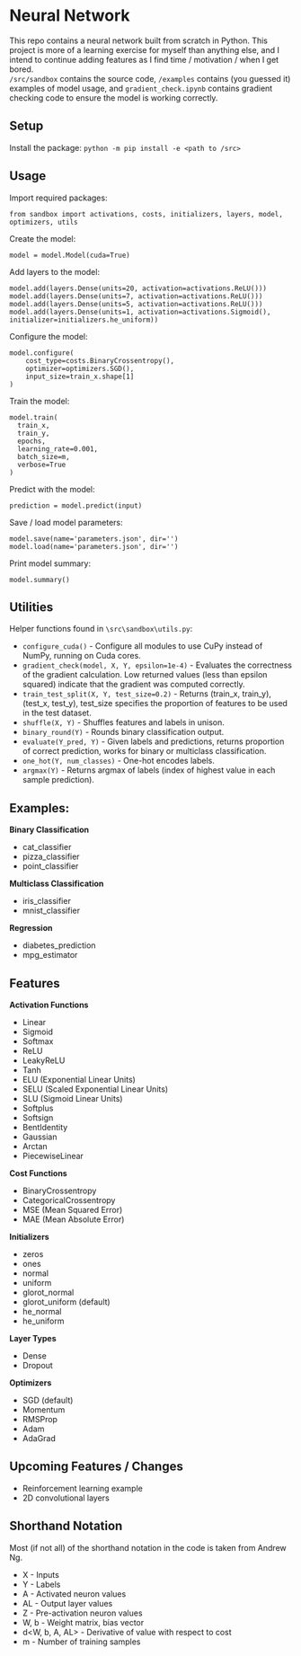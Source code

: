 # Neural Network

This repo contains a neural network built from scratch in Python. This project is more of a learning exercise for myself than anything else, and I intend to continue adding features as I find time / motivation / when I get bored.<br>`/src/sandbox` contains the source code, `/examples` contains (you guessed it) examples of model usage, and `gradient_check.ipynb` contains gradient checking code to ensure the model is working correctly.

## Setup

Install the package: `python -m pip install -e <path to /src>`

## Usage

Import required packages:
```{python}
from sandbox import activations, costs, initializers, layers, model, optimizers, utils
```

Create the model:
```{python}
model = model.Model(cuda=True)
```

Add layers to the model:
```{python}
model.add(layers.Dense(units=20, activation=activations.ReLU()))
model.add(layers.Dense(units=7, activation=activations.ReLU()))
model.add(layers.Dense(units=5, activation=activations.ReLU()))
model.add(layers.Dense(units=1, activation=activations.Sigmoid(), initializer=initializers.he_uniform))
```

Configure the model:
```{python}
model.configure(
    cost_type=costs.BinaryCrossentropy(),
    optimizer=optimizers.SGD(),
    input_size=train_x.shape[1]
)
```

Train the model:
```{python}
model.train(
  train_x,
  train_y,
  epochs,
  learning_rate=0.001,
  batch_size=m,
  verbose=True
)
```

Predict with the model:
```{python}
prediction = model.predict(input)
```

Save / load model parameters:
```{python}
model.save(name='parameters.json', dir='')
model.load(name='parameters.json', dir='')
```

Print model summary:
```{python}
model.summary()
```

## Utilities

Helper functions found in `\src\sandbox\utils.py`:
- `configure_cuda()` - Configure all modules to use CuPy instead of NumPy, running on Cuda cores.
- `gradient_check(model, X, Y, epsilon=1e-4)` - Evaluates the correctness of the gradient calculation. Low returned values (less than epsilon squared) indicate that the gradient was computed correctly.
- `train_test_split(X, Y, test_size=0.2)` - Returns (train_x, train_y), (test_x, test_y), test_size specifies the proportion of features to be used in the test dataset.
- `shuffle(X, Y)` - Shuffles features and labels in unison.
- `binary_round(Y)` - Rounds binary classification output.
- `evaluate(Y_pred, Y)` - Given labels and predictions, returns proportion of correct prediction, works for binary or multiclass classification.
- `one_hot(Y, num_classes)` - One-hot encodes labels.
- `argmax(Y)` - Returns argmax of labels (index of highest value in each sample prediction).

## Examples:

**Binary Classification**
  - cat_classifier
  - pizza_classifier 
  - point_classifier

**Multiclass Classification**
  - iris_classifier
  - mnist_classifier

**Regression**
  - diabetes_prediction
  - mpg_estimator

## Features

**Activation Functions**
- Linear
- Sigmoid
- Softmax
- ReLU
- LeakyReLU
- Tanh
- ELU (Exponential Linear Units)
- SELU (Scaled Exponential Linear Units)
- SLU (Sigmoid Linear Units)
- Softplus
- Softsign
- BentIdentity
- Gaussian
- Arctan
- PiecewiseLinear

**Cost Functions**
- BinaryCrossentropy
- CategoricalCrossentropy
- MSE (Mean Squared Error)
- MAE (Mean Absolute Error)

**Initializers**
- zeros
- ones
- normal
- uniform
- glorot_normal
- glorot_uniform (default)
- he_normal
- he_uniform

**Layer Types**
- Dense
- Dropout

**Optimizers**
- SGD (default)
- Momentum
- RMSProp
- Adam
- AdaGrad

## Upcoming Features / Changes

- Reinforcement learning example
- 2D convolutional layers

## Shorthand Notation

Most (if not all) of the shorthand notation in the code is taken from Andrew Ng.
- X - Inputs
- Y - Labels
- A - Activated neuron values
- AL - Output layer values 
- Z - Pre-activation neuron values
- W, b - Weight matrix, bias vector
- d<W, b, A, AL> - Derivative of value with respect to cost
- m - Number of training samples
